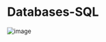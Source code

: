# Databases-SQL

![image](https://user-images.githubusercontent.com/107684179/187023448-da9a286c-333c-4737-95e7-5dc70cfc3605.png)
